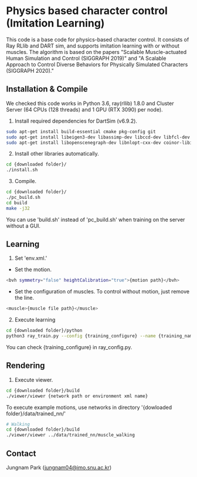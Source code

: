 # Physics based character control (Imitation Learning) 

This code is a base code for physics-based character control. It consists of Ray RLlib and DART sim, and supports imitation learning with or without muscles. The algorithm is based on the papers "Scalable Muscle-actuated Human Simulation and Control (SIGGRAPH 2019)" and "A Scalable Approach to Control Diverse Behaviors for Physically Simulated Characters (SIGGRAPH 2020)." 

## Installation & Compile

We checked this code works in Python 3.6, ray(rllib) 1.8.0 and Cluster Server (64 CPUs (128 threads) and 1 GPU (RTX 3090) per node).

1. Install required dependencies for DartSim (v6.9.2).

```bash
sudo apt-get install build-essential cmake pkg-config git
sudo apt-get install libeigen3-dev libassimp-dev libccd-dev libfcl-dev libboost-regex-dev libboost-system-dev
sudo apt-get install libopenscenegraph-dev libnlopt-cxx-dev coinor-libipopt-dev libbullet-dev libode-dev liboctomap-dev  libxi-dev libxmu-dev freeglut3-dev libopenscenegraph-dev
```

2. Install other libraries automatically.

```bash
cd {downloaded folder}/
./install.sh
```

3. Compile.

```bash
cd {downloaded folder}/
./pc_build.sh
cd build
make -j32
```
You can use 'build.sh' instead of 'pc_build.sh' when training on the server without a GUI.

## Learning

1. Set 'env.xml.'

- Set the motion.

```bash
<bvh symmetry="false" heightCalibration="true">{motion path}</bvh>
```

- Set the configuration of muscles. To control without motion, just remove the line.

```bash 
<muscle>{muscle file path}</muscle>
```

2. Execute learning 

```bash
cd {downloaded folder}/python
python3 ray_train.py --config {training_configure} --name {training_name}
```
You can check {training_configure} in ray_config.py.

## Rendering

1. Execute viewer.

```bash
cd {downloaded folder}/build
./viewer/viewer {network path or environment xml name}
```
To execute example motions, use networks in directory '{dowloaded folder}/data/trained_nn/'


```bash
# Walking
cd {downloaded folder}/build
./viewer/viewer ../data/trained_nn/muscle_walking
```


## Contact 

Jungnam Park (jungnam04@imo.snu.ac.kr)
